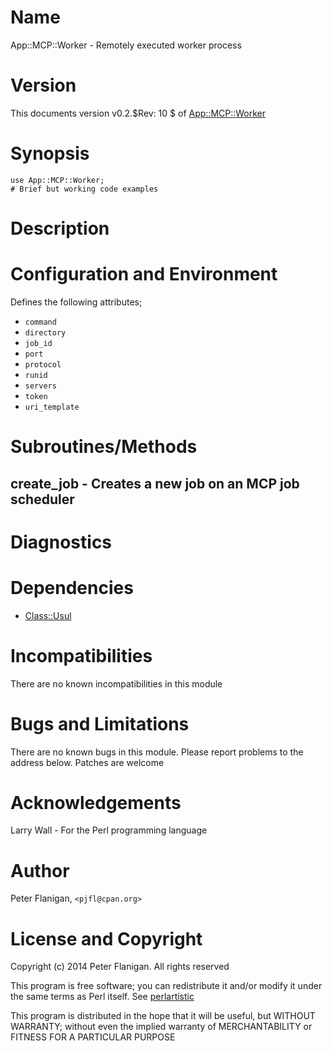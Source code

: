 # Name

App::MCP::Worker - Remotely executed worker process

# Version

This documents version v0.2.$Rev: 10 $ of [App::MCP::Worker](https://metacpan.org/pod/App::MCP::Worker)

# Synopsis

    use App::MCP::Worker;
    # Brief but working code examples

# Description

# Configuration and Environment

Defines the following attributes;

- `command`
- `directory`
- `job_id`
- `port`
- `protocol`
- `runid`
- `servers`
- `token`
- `uri_template`

# Subroutines/Methods

## create\_job - Creates a new job on an MCP job scheduler

# Diagnostics

# Dependencies

- [Class::Usul](https://metacpan.org/pod/Class::Usul)

# Incompatibilities

There are no known incompatibilities in this module

# Bugs and Limitations

There are no known bugs in this module.
Please report problems to the address below.
Patches are welcome

# Acknowledgements

Larry Wall - For the Perl programming language

# Author

Peter Flanigan, `<pjfl@cpan.org>`

# License and Copyright

Copyright (c) 2014 Peter Flanigan. All rights reserved

This program is free software; you can redistribute it and/or modify it
under the same terms as Perl itself. See [perlartistic](https://metacpan.org/pod/perlartistic)

This program is distributed in the hope that it will be useful,
but WITHOUT WARRANTY; without even the implied warranty of
MERCHANTABILITY or FITNESS FOR A PARTICULAR PURPOSE
